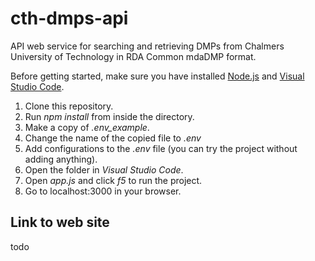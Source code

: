 # cth-dmps-api

API web service for searching and retrieving DMPs from Chalmers University of Technology in RDA Common mdaDMP format. 

Before getting started, make sure you have installed [Node.js](https://nodejs.org/en/) and [Visual Studio Code](https://code.visualstudio.com/).

1. Clone this repository.
2. Run *npm install* from inside the directory.
3. Make a copy of *.env_example*.
4. Change the name of the copied file to *.env*
5. Add configurations to the *.env* file (you can try the project without adding anything).
6. Open the folder in *Visual Studio Code*.
7. Open *app.js* and click *f5* to run the project.
8. Go to localhost:3000 in your browser.

## Link to web site
todo